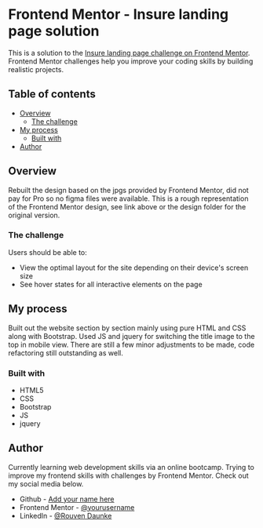 # Frontend Mentor - Insure landing page solution

This is a solution to the [Insure landing page challenge on Frontend Mentor](https://www.frontendmentor.io/challenges/insure-landing-page-uTU68JV8). Frontend Mentor challenges help you improve your coding skills by building realistic projects.

## Table of contents

- [Overview](#overview)
  - [The challenge](#the-challenge)
- [My process](#my-process)
  - [Built with](#built-with)
- [Author](#author)


## Overview
Rebuilt the design based on the jpgs provided by Frontend Mentor, did not pay for Pro so no figma files were available.
This is a rough representation of the Frontend Mentor design, see link above or the design folder for the original version.

### The challenge

Users should be able to:

- View the optimal layout for the site depending on their device's screen size
- See hover states for all interactive elements on the page

## My process
Built out the website section by section mainly using pure HTML and CSS along with Bootstrap. Used JS and jquery for switching the title image to the top in mobile view.
There are still a few minor adjustments to be made, code refactoring still outstanding as well. 

### Built with

- HTML5
- CSS
- Bootstrap
- JS
- jquery

## Author
Currently learning web development skills via an online bootcamp. Trying to improve my frontend skills with challenges by Frontend Mentor.
Check out my social media below.

- Github - [Add your name here](https://github.com/rouven-d)
- Frontend Mentor - [@yourusername](https://www.frontendmentor.io/profile/rouven-d)
- LinkedIn - [@Rouven Daunke](https://www.linkedin.com/in/rouvendaunke/)
